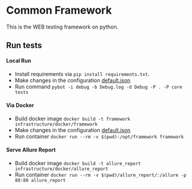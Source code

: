# Common Framework

This is the WEB testing framework on python.

## Run tests

#### Local Run
 - Install requirements via `pip install requirements.txt`.
 - Make changes in the configuration [default.json](config/default.json)
 - Run command `pybot -i debug -b Debug.log -d Debug -P . -P core tests`

#### Via Docker
 - Build docker image `docker build -t framework infrastructure/docker/framework`
 - Make changes in the configuration [default.json](config/default.json)
 - Run container `docker run --rm -v $(pwd):/opt/framework framework`

 #### Serve Allure Report
 - Build docker image `docker build -t allure_report infrastructure/docker/allure_report`
 - Run container `docker run --rm -v $(pwd)/allure_report/:/allure -p 80:80 allure_report`
